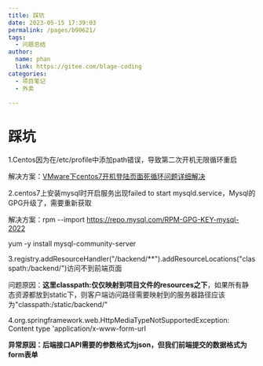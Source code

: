 ```yaml
---
title: 踩坑
date: 2023-05-15 17:39:03
permalink: /pages/b90621/
tags: 
  - 问题总结
author: 
  name: phan
  link: https://gitee.com/blage-coding
categories: 
  - 项目笔记
  - 外卖

---
```

# 踩坑

1.Centos因为在/etc/profile中添加path错误，导致第二次开机无限循环重启

解决方案：[VMware下centos7开机登陆页面死循环问题详细解决](https://blog.csdn.net/weixin_43790083/article/details/128021856?spm=1001.2101.3001.6650.3&utm_medium=distribute.pc_relevant.none-task-blog-2~default~CTRLIST~Rate-3-128021856-blog-107147662.pc_relevant_3mothn_strategy_and_data_recovery&depth_1-utm_source=distribute.pc_relevant.none-task-blog-2~default~CTRLIST~Rate-3-128021856-blog-107147662.pc_relevant_3mothn_strategy_and_data_recovery&utm_relevant_index=6)

2.centos7上安装mysql时开启服务出现failed to start mysqld.service，Mysql的GPG升级了，需要重新获取

解决方案：rpm --import https://repo.mysql.com/RPM-GPG-KEY-mysql-2022

yum -y install mysql-community-server

3.registry.addResourceHandler("/backend/**").addResourceLocations("classpath:/backend/")访问不到前端页面

问题原因：**这里classpath:仅仅映射到项目文件的resources之下**，如果所有静态资源都放到static下，则客户端访问路径需要映射到的服务器路径应该为"classpath:/static/backend/"

4.org.springframework.web.HttpMediaTypeNotSupportedException: Content type 'application/x-www-form-url

**异常原因：后端接口API需要的参数格式为json，但我们前端提交的数据格式为form表单**


